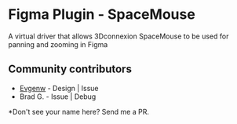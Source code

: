 # Figma Plugin - SpaceMouse

A virtual driver that allows 3Dconnexion SpaceMouse to be used for panning and zooming in Figma

## Community contributors

- [Evgenw](https://github.com/Evgenw) - Design | Issue
- Brad G. - Issue | Debug

\*Don't see your name here? Send me a PR.
